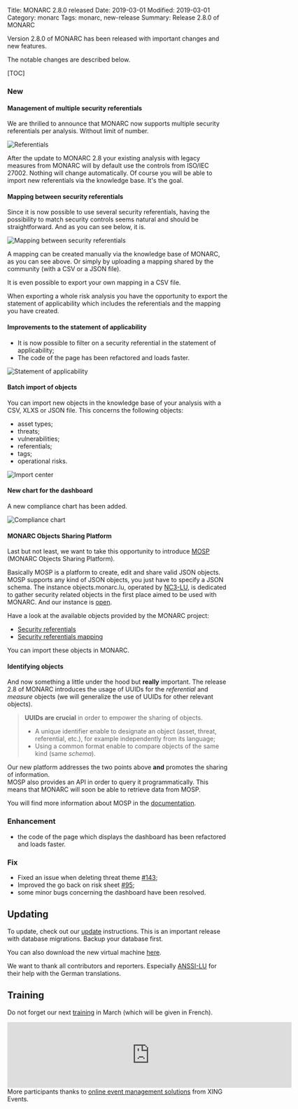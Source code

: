 Title: MONARC 2.8.0 released
Date: 2019-03-01
Modified: 2019-03-01
Category: monarc
Tags: monarc, new-release
Summary: Release 2.8.0 of MONARC


Version 2.8.0 of MONARC has been released with important changes and new
features.

The notable changes are described below.

[TOC]

### New

#### Management of multiple security referentials

We are thrilled to announce that MONARC now supports multiple
security referentials per analysis. Without limit of number.

![Referentials](/assets/images/posts/MONARCv2.8-Referentials.png#center "Referentials")


After the update to MONARC 2.8 your existing analysis with legacy measures from
MONARC will by default use the controls from ISO/IEC 27002. Nothing will change
automatically. Of course you will be able to import new referentials via the
knowledge base. It's the goal.

#### Mapping between security referentials

Since it is now possible to use several security referentials, having the
possibility to match security controls seems natural and should be
straightforward. And as you can see below, it is.

![Mapping between security referentials](/assets/images/posts/MONARCv2.8-ReferentialsMatching.png#center "Mapping between security referentials")

A mapping can be created manually via the knowledge base of MONARC, as you can
see above. Or simply by uploading a mapping shared by the
community (with a CSV or a JSON file).

It is even possible to export your own mapping in a CSV file.

When exporting a whole risk analysis you have the opportunity to export the
statement of applicability which includes the referentials and the mapping you
have created.


#### Improvements to the statement of applicability

- It is now possible to filter on a security referential in the statement of
applicability;
- The code of the page has been refactored and loads faster.

![Statement of applicability](/assets/images/posts/MONARCv2.8-SOA.png#center "Statement of applicability")

#### Batch import of objects

You can import new objects in the knowledge base of your
analysis with a CSV, XLXS or JSON file. This concerns the following objects:

- asset types;
- threats;
- vulnerabilities;
- referentials;
- tags;
- operational risks.

![Import center](/assets/images/posts/MONARCv2.8-ImportCenter.png#center "Import center")


#### New chart for the dashboard

A new compliance chart has been added.

![Compliance chart](/assets/images/posts/MONARCv2.8-ComplianceChart.png#center "Compliance chart")


#### MONARC Objects Sharing Platform

Last but not least, we want to take this opportunity to
introduce [MOSP](https://objects.monarc.lu) (MONARC Objects Sharing Platform).

Basically MOSP is a platform to create, edit and share valid JSON objects.  
MOSP supports any kind of JSON objects, you just have to specify a JSON schema.
The instance objects.monarc.lu, operated by [NC3-LU](https://nc3-lu.github.io),
is dedicated to gather security related objects in the first place aimed to be used
with MONARC. And our instance is [open](https://objects.monarc.lu/login).

Have a look at the available objects provided by the MONARC
project:

- [Security referentials](https://objects.monarc.lu/schema/12)
- [Security referentials mapping](https://objects.monarc.lu/schema/13)

You can import these objects in MONARC.

#### Identifying objects

And now something a little under the hood but **really** important.
The release 2.8 of MONARC introduces the usage of UUIDs
for the *referential* and *measure* objects
(we will generalize the use of UUIDs for other relevant objects).  

> **UUIDs are crucial** in order to empower the sharing of objects.
>
> - A unique identifier enable to designate an object (asset, threat,
>   referential, etc.), for example independently from its language;
> - Using a common format enable to compare objects of the same kind (same
>   *schema*).

Our new platform addresses the two points above **and** promotes the
sharing of information.  
MOSP also provides an API in order to query it programmatically. This means that
MONARC will soon be able to retrieve data from MOSP.

You will find more information about MOSP in the
[documentation](/documentation/MOSP-documentation).


### Enhancement

- the code of the page which displays the dashboard has been refactored and
  loads faster.


### Fix

- Fixed an issue when deleting threat theme [#143](https://github.com/monarc-project/MonarcAppFO/issues/143);
- Improved the go back on risk sheet [#95](https://github.com/monarc-project/MonarcAppFO/issues/95);
- some minor bugs concerning the dashboard have been resolved.


## Updating

To update, check out our
[update](http://monarc.lu/documentation/technical-guide/#monarc-update)
instructions.
This is an important release with database migrations.
Backup your database first.

You can also download the new virtual machine
[here](https://github.com/monarc-project/MonarcAppFO/releases/tag/v2.8.0).


We want to thank all contributors and reporters.
Especially [ANSSI-LU](https://cybersecurite.public.lu/fr/securite-information/mission.html) for their
help with the German translations.

## Training

Do not forget our next [training](/trainings) in March (which will be given in
French).

<script type="text/javascript" src="https://PTGAFFQ-modules.xing-events.com/resources/js/amiandoExport.js"></script><iframe src="https://PTGAFFQ-modules.xing-events.com/PTGAFFQ.html?viewType=iframe&distributionChannel=CHANNEL_IFRAME&language=en&useDefaults=false&resizeIFrame=true" frameborder="0" width="650px" id="_amiandoIFrame3572043"><p>This page requires frame support. Please use a frame compatible browser to see the ticket sales module.</p><p> Try out the <a href="https://en.xing-events.com/">online event registration system</a> from XING Events.</p></iframe>More participants thanks to <a href="https://en.xing-events.com?viralRefId=PTGAFFQ&utm_campaign=ev-PTGAFFQ&utm_medium=viral&utm_source=EventWebsite&utm_content=TextLinkBottom&utm_term=text-link" target="_blank" alt="XING Events" title="XING Events">online event management solutions</a> from XING Events.

